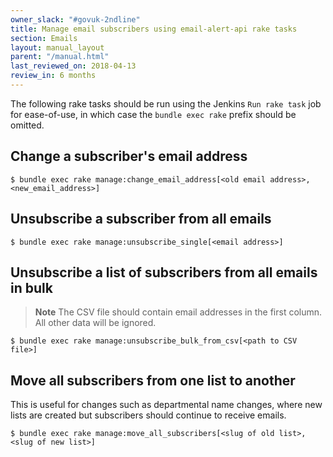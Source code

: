 ```yaml
---
owner_slack: "#govuk-2ndline"
title: Manage email subscribers using email-alert-api rake tasks
section: Emails
layout: manual_layout
parent: "/manual.html"
last_reviewed_on: 2018-04-13
review_in: 6 months
---
```


The following rake tasks should be run using the Jenkins `Run rake task` job for ease-of-use, in which case the `bundle exec rake` prefix should be omitted.

## Change a subscriber's email address

```shell
$ bundle exec rake manage:change_email_address[<old email address>, <new_email_address>]
```

## Unsubscribe a subscriber from all emails

```shell
$ bundle exec rake manage:unsubscribe_single[<email address>]
```

## Unsubscribe a list of subscribers from all emails in bulk

> **Note**
> The CSV file should contain email addresses in the first column. All other data will be ignored.

```shell
$ bundle exec rake manage:unsubscribe_bulk_from_csv[<path to CSV file>]
```

## Move all subscribers from one list to another

This is useful for changes such as departmental name changes, where new lists are created but subscribers should continue to receive emails.

```shell
$ bundle exec rake manage:move_all_subscribers[<slug of old list>, <slug of new list>]
```
